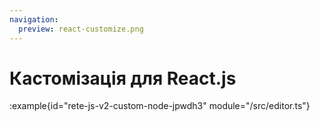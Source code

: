 ```yaml
---
navigation:
  preview: react-customize.png
---
```


# Кастомізація для React.js

:example{id="rete-js-v2-custom-node-jpwdh3" module="/src/editor.ts"}
